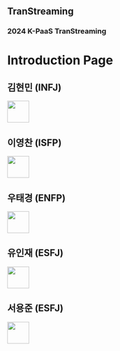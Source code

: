 ## TranStreaming
### 2024 K-PaaS TranStreaming


<!--

**Here are some ideas to get you started:**

🙋‍♀️ A short introduction - what is your organization all about?
🌈 Contribution guidelines - how can the community get involved?
👩‍💻 Useful resources - where can the community find your docs? Is there anything else the community should know?
🍿 Fun facts - what does your team eat for breakfast?
🧙 Remember, you can do mighty things with the power of [Markdown](https://docs.github.com/github/writing-on-github/getting-started-with-writing-and-formatting-on-github/basic-writing-and-formatting-syntax)
-->

# Introduction Page

## 김현민 (INFJ)
<img src="https://avatars.githubusercontent.com/khm108" width=50>

## 이영찬 (ISFP)
<img src="https://avatars.githubusercontent.com/ManchanTime" width=50>

## 우태경 (ENFP)
<img src="https://avatars.githubusercontent.com/wootaegyeoung" width=50>

## 유인재 (ESFJ)
<img src="https://avatars.githubusercontent.com/sts07142" width=50>

## 서용준 (ESFJ)
<img src="https://avatars.githubusercontent.com/mango0422" width=50>
